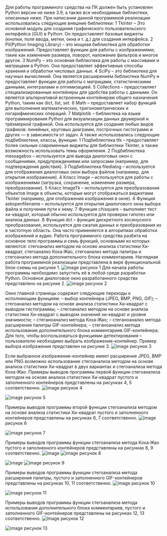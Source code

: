 Для работы программного средства на ПК должен быть установлен Python версии не ниже 3.9, а также все необходимые библиотеки, описанные ниже.
При написании данной программной реализации использовались следующие внешние библиотеки:
1	Tkinter – Это основной модуль для создания графического пользовательского интерфейса (GUI) в Python. Он предоставляет базовые виджеты (кнопки, поля ввода, метки, окна и т. д.) для создания интерфейса.
2	Pil(Python Imaging Library) – это мощная библиотека для обработки изображений. Предоставляет функции для работы с изображениями, такие как изменение размера, поворот, наложение фильтров и многое другое.
3	NumPy – это основная библиотека для работы с массивами и матрицами в Python. Она предоставляет эффективные способы хранения и обработки числовых данных.
4	SciPy – это библиотека для научных вычислений. Она является расширением библиотеки NumPy и предоставляет функции для работы с матрицами, статистическими данными, интегралами и оптимизацией.
5	Collections – предоставляет специализированные контейнеры для удобства работы с данными. Он является альтернативой встроенным контейнерам общего назначения Python, таким как dict, list, set.
6	Math – предоставляет набор функций для выполнения математических, тригонометрических и логарифмических операций.
7	Matplotib – библиотека на языке программирования Python для визуализации данных двумерной и трёхмерной графикой. Она используется для создания любых видов графиков: линейных, круговых диаграмм, построчных гистограмм и других — в зависимости от задач.
А также использовались следующие подбиблиотеки, классы, функции:
1	     Подбиблиотека ttk – предоставляет более сильные современные виджеты для библиотеки Tkinter, а также возможность использовать темы оформления.
2	     Подбиблиотека messagebox – используется для вывода диалоговых окон с сообщениями, предупреждениями или запросами (например, для подтверждения действия).
3	     Подбиблиотека filedialog – используется для отображения диалоговых окон выбора файлов (например, для открытия изображения).
4	     Класс Image – используется для работы с изображениями (загрузка, сохранение, изменение размера, преобразование).
5	     Класс ImageTk – используется для преобразования объектов Image в объекты, которые могут отображаться виджетами Tkinter (например, для отображения изображения в окне).
6	     Функция askopenfilename – используется для открытия диалогового окна выбора файла и получения пути к нему.
7	     Функция chisquare – выполняет тест хи-квадрат, который обычно используется для проверки гипотез или анализа данных.
8	     Функция dct – функция дискретного косинусного преобразования, используется для сжатия данных и преобразования их в частотную область. Она часто применяется в алгоритмах обработки изображений и аудио. 
Работа программного средства разбита на основное тело программы и семь функций, основными из которых являются: стегоанализ методом на основе анализа статистики Хи-квадрат, стегоанализ Коха-Жао, стегоанализ метода палитры и стегоанализ метода дополнительного блока комментариев. 
Наглядная работа программной реализации представлена в вире функциональной блок-схемы на рисунке 1.
![image](https://github.com/user-attachments/assets/a1d29fb0-4c6c-47cc-8539-73448fee4dd5)
рисунок 1
Для начала работы программы необходимо запустить её в любой среде разработки Python. Основное диалоговое окно разработанного средства представлено на рисунке 2.
![image](https://github.com/user-attachments/assets/16779a9c-ce5a-4b38-a08a-0a71e303cf65)
рисунок 2

Окно главной страницы содержит следующие переходы к исполняющим функциям:
– выбор контейнера (JPEG, BMP, PNG, GIF);
– стегоанализ методом на основе анализа статистики Хи-квадрат с выводом гистограммы;
– стегоанализ методом на основе анализа статистики Хи-квадрат с выводом значений хи-квадрат и уровня значимости;
– стеганоанализ метода Коха-Жао;
– стеганоанализ метода расширения палитры GIF-контейнера;
– стеганоанализ метода использования дополнительного блока комментариев GIF-контейнера;
Для того, чтобы воспользоваться функциями детектирования –пользователю необходимо выбрать изображение-контейнер.
Пример выбора изображения представлен на рисунке 3.
![image](https://github.com/user-attachments/assets/45cac9d1-5629-4e4b-9bac-63067617e9ca)
рисунок 3

Если выбранное изображение-контейнер имеет расширение JPEG, BMP или PNG возможно использование стегоанализа методом на основе анализа статистики Хи-квадрат в двух вариантах и стегоанализа метода Коха-Жао.
Примеры выводов программы первой функции стегоанализа методом на основе анализа статистики Хи-квадрат пустого и заполненного контейнеров представлены на рисунках 4, 5 соответственно.
![image](https://github.com/user-attachments/assets/3f78785d-2d2c-40c2-bd6c-9305dc5be8b7)
рисунок 4

![image](https://github.com/user-attachments/assets/34ce4054-c613-4828-9357-3f63747635c1)
рисунок 5

Примеры выводов программы второй функции стегоанализа методом на основе анализа статистики Хи-квадрат пустого и заполненного контейнеров представлены на рисунках 6, 7 соответственно.
![image](https://github.com/user-attachments/assets/9e1eb14c-1033-4529-862f-6a116c4db0ab)
рисунок 6

![image](https://github.com/user-attachments/assets/6c36ebe5-ec2d-4087-8973-c963b98384ba)
рисунок 7

Примеры выводов программы функции стегоанализа метода Коха-Жао пустого и заполненного контейнеров представлены на рисунках 8, 9 соответственно.
![image](https://github.com/user-attachments/assets/76280f29-5620-4900-97d9-bc36eb984834)
![image](https://github.com/user-attachments/assets/3e73ae98-e9aa-4f55-af9e-d9a98c00f017)
рисунок 8

![image](https://github.com/user-attachments/assets/d3069bb1-b110-4672-bc64-1e1b6d1192d2)
![image](https://github.com/user-attachments/assets/d402183f-920d-4ad1-a7e1-b99236b67360)
рисунок 9

Примеры выводов программы функции стегоанализа метода расширения палитры, пустого и заполненного GIF-контейнеров представлены на рисунках 10, 11 соответственно.
![image](https://github.com/user-attachments/assets/8f27e69e-0274-46a5-b6ad-25957dfceb8b)
рисунок 10

![image](https://github.com/user-attachments/assets/c63fa53a-be8c-4bb1-98fb-a44cbfc3ad23)
рисунок 11

Примеры выводов программы функции стегоанализа метода использования дополнительного блока комментариев, пустого и заполненного GIF-контейнеров представлены на рисунках 12, 13 соответственно.
![image](https://github.com/user-attachments/assets/c9e99ef1-a4cc-4c17-9c0b-496658d8bc5f)
рисунок 12

![image](https://github.com/user-attachments/assets/61b25d91-f76b-4e82-b08a-c8ed0de61010)
рисунок 13

